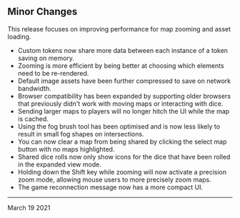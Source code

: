 ## Minor Changes

This release focuses on improving performance for map zooming and asset loading.

- Custom tokens now share more data between each instance of a token saving on memory.
- Zooming is more efficient by being better at choosing which elements need to be re-rendered.
- Default image assets have been further compressed to save on network bandwidth.
- Browser compatibility has been expanded by supporting older browsers that previously didn't work with moving maps or interacting with dice.
- Sending larger maps to players will no longer hitch the UI while the map is cached.
- Using the fog brush tool has been optimised and is now less likely to result in small fog shapes on intersections.
- You can now clear a map from being shared by clicking the select map button with no maps highlighted.
- Shared dice rolls now only show icons for the dice that have been rolled in the expanded view mode.
- Holding down the Shift key while zooming will now activate a precision zoom mode, allowing mouse users to more precisely zoom maps.
- The game reconnection message now has a more compact UI.

---

March 19 2021
